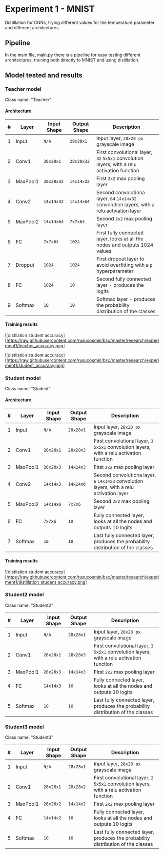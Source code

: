 # Experiment 1 - MNIST

Distillation for CNNs, trying different values for the
temperature parameter and different architectures.


## Pipeline

In the main file, main.py there is a pipeline for easy testing different architectures, training
both directly to MNIST and using distillation.


## Model tested and results

### Teacher model

Class name: "Teacher"

#### Architecture

| # | Layer     | Input Shape | Output Shape | Description                                       |
|---|-----------|-------------|--------------|---------------------------------------------------|
| 1 | Input     | `N/A`       | `28x28x1`    |Input layer, `28x28 px` grayscale image            |
| 2 | Conv1     | `28x28x1`   | `28x28x32`   |First convolutional layer, `32` `5x5x1` convolution layers, with a relu activation function|
| 3 | MaxPool1  | `28x28x32`  | `14x14x32`   |First `2x2` max pooling layer|
| 4 | Conv2     | `14x14x32`  | `14x14x64`   |Second convolutiona layer, `64` `14x14x32` convolution layers, with a relu activation layer|
| 5 | MaxPool2  | `14x14x64`  | `7x7x64`     |Second `2x2` max pooling layer|
| 6 | FC        | `7x7x64`    | `1024`       |First fully connected layer, looks at all the nodes and outputs 1024 values|
| 7 | Dropput   | `1024`      | `1024`       |First dropout layer to avoid overfitting with a `p` hyperparameter|
| 8 | FC        | `1024`      | `10`         |Second fully connected layer - produces the logits|
| 9 | Softmax   | `10`        | `10`         |Softmax layer - produces the probability distribution of the classes|

#### Training results

![distllation student accuracy][https://raw.githubusercontent.com/rusucosmin/bsc/master/research/experiment1/teacher_accuracy.png]

![distllation student accuracy][https://raw.githubusercontent.com/rusucosmin/bsc/master/research/experiment1/student_accuracy.png]

### Student model

Class name: "Student"

#### Architecture
| # | Layer     | Input Shape | Output Shape | Description                                       |
|---|-----------|-------------|--------------|---------------------------------------------------|
| 1 | Input     | `N/A`       | `28x28x1`    |Input layer, `28x28 px` grayscale image            |
| 2 | Conv1     | `28x28x1`   | `28x28x3`    |First convolutional layer, `3` `5x5x1` convolution layers, with a relu activation function|
| 3 | MaxPool1  | `28x28x3`   | `14x14x3`    |First `2x2` max pooling layer|
| 4 | Conv2     | `14x14x3`   | `14x14x6`    |Second convolutiona layer, `6` `14x14x3` convolution layers, with a relu activation layer|
| 5 | MaxPool2  | `14x14x6`   | `7x7x6`      |Second `2x2` max pooling layer|
| 6 | FC        | `7x7x6`     | `10`         |Fully connected layer, looks at all the nodes and outputs 10 logits|
| 7 | Softmax   | `10`        | `10`         |Last fully connected layer, produces the probability distribution of the classes|

#### Training results

![distllation student accuracy][https://raw.githubusercontent.com/rusucosmin/bsc/master/research/experiment1/distillation_student_accuracy.png]

### Student2 model

Class name: "Student2"

| # | Layer     | Input Shape | Output Shape | Description                                       |
|---|-----------|-------------|--------------|---------------------------------------------------|
| 1 | Input     | `N/A`       | `28x28x1`    |Input layer, `28x28 px` grayscale image            |
| 2 | Conv1     | `28x28x1`   | `28x28x3`    |First convolutional layer, `3` `5x5x1` convolution layers, with a relu activation function|
| 3 | MaxPool1  | `28x28x3`   | `14x14x3`    |First `2x2` max pooling layer|
| 4 | FC        | `14x14x3`   | `10`         |Fully connected layer, looks at all the nodes and outputs 10 logits|
| 5 | Softmax   | `10`        | `10`         |Last fully connected layer, produces the probability distribution of the classes|

### Student3 model

Class name: "Student3"

| # | Layer     | Input Shape | Output Shape | Description                                       |
|---|-----------|-------------|--------------|---------------------------------------------------|
| 1 | Input     | `N/A`       | `28x28x1`    |Input layer, `28x28 px` grayscale image            |
| 2 | Conv1     | `28x28x1`   | `28x28x2`    |First convolutional layer, `2` `5x5x1` convolution layers, with a relu activation function|
| 3 | MaxPool1  | `28x28x2`   | `14x14x2`    |First `2x2` max pooling layer|
| 4 | FC        | `14x14x2`   | `10`         |Fully connected layer, looks at all the nodes and outputs 10 logits|
| 5 | Softmax   | `10`        | `10`         |Last fully connected layer, produces the probability distribution of the classes|
